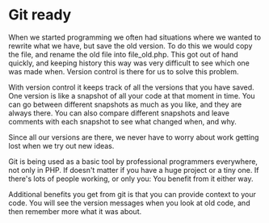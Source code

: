 # Git ready

When we started programming we often had situations where we wanted to rewrite what we have, but save the old version. To do this we would copy the file, and rename the old file into file_old.php. This got out of hand quickly, and keeping history this way was very difficult to see which one was made when. Version control is there for us to solve this problem. 

With version control it keeps track of all the versions that you have saved. One version is like a snapshot of all your code at that moment in time. You can go between different snapshots as much as you like, and they are always there. You can also compare different snapshots and leave comments with each snapshot to see what changed when, and why. 

Since all our versions are there, we never have to worry about work getting lost when we try out new ideas. 

Git is being used as a basic tool by professional programmers everywhere, not only in PHP. If doesn't matter if you have a huge project or a tiny one. If there's lots of people working, or only you: You benefit from it either way. 

Additional benefits you get from git is that you can provide context to your code. You will see the version messages when you look at old code, and then remember more what it was about. 
